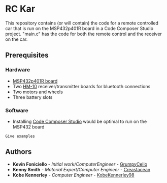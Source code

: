 # RC Kar

This repository contains (or will contain) the code for a remote controlled car that is run on the MSP432p401R board in a Code Composer Studio project. "main.c" has the code for both the remote control and the receiver on the car.

## Prerequisites
### Hardware
 * [MSP432p401R board](https://www.digikey.com/product-detail/en/texas-instruments/MSP-EXP432P401R/296-39653-ND/5170609?WT.z_slp_buy=texas-instruments_launchpad)
 * Two [HM-10](https://people.ece.cornell.edu/land/courses/ece4760/PIC32/uart/HM10/DSD%20TECH%20HM-10%20datasheet.pdf) receiver/transmitter boards for bluetooth connections
 * Two motors and wheels
 * Three battery slots
### Software
 * Installing [Code Composer Studio](http://www.ti.com/tool/CCSTUDIO) would be optimal to run on the MSP432 board

```
Give examples
```

## Authors

* **Kevin Foniciello** - *Initial work/ComputerEngineer* - [GrumpyCello](https://github.com/GrumpyCello)
* **Kenny Smith** - *Material Expert/Computer Engineer* - [Creastacean](https://github.com/Creastacean)
* **Kobe Kennerley** - *Computer Engineer* - [KobeKennerley98](https://github.com/KobeKennerley98)

